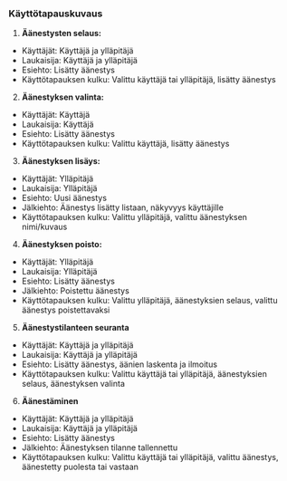 ### Käyttötapauskuvaus

1. **Äänestysten selaus:**
  * Käyttäjät: Käyttäjä ja ylläpitäjä
  * Laukaisija: Käyttäjä ja ylläpitäjä
  * Esiehto: Lisätty äänestys
  * Käyttötapauksen kulku: Valittu käyttäjä tai ylläpitäjä, lisätty äänestys

2. **Äänestyksen valinta:**
 * Käyttäjät: Käyttäjä
 * Laukaisija: Käyttäjä
 * Esiehto: Lisätty äänestys
 * Käyttötapauksen kulku: Valittu käyttäjä, lisätty äänestys

3. **Äänestyksen lisäys:**
 * Käyttäjät: Ylläpitäjä
 * Laukaisija: Ylläpitäjä
 * Esiehto: Uusi äänestys
 * Jälkiehto: Äänestys lisätty listaan, näkyvyys käyttäjille
 * Käyttötapauksen kulku: Valittu ylläpitäjä, valittu äänestyksen nimi/kuvaus

4. **Äänestyksen poisto:**
 * Käyttäjät: Ylläpitäjä
 * Laukaisija: Ylläpitäjä
 * Esiehto: Lisätty äänestys
 * Jälkiehto: Poistettu äänestys
 * Käyttötapauksen kulku: Valittu ylläpitäjä, äänestyksien selaus, valittu äänestys poistettavaksi

5. **Äänestystilanteen seuranta**
 * Käyttäjät: Käyttäjä ja ylläpitäjä
 * Laukaisija: Käyttäjä ja ylläpitäjä
 * Esiehto: Lisätty äänestys, äänien laskenta ja ilmoitus
 * Käyttötapauksen kulku: Valittu käyttäjä tai ylläpitäjä, äänestyksien selaus, äänestyksen valinta

6. **Äänestäminen**
 * Käyttäjät: Käyttäjä ja ylläpitäjä
 * Laukaisija: Käyttäjä ja ylläpitäjä
 * Esiehto: Lisätty äänestys
 * Jälkiehto: Äänestyksen tilanne tallennettu
 * Käyttötapauksen kulku: Valittu käyttäjä tai ylläpitäjä, valittu äänestys, äänestetty puolesta tai vastaan
